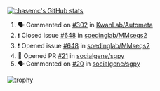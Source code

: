[![chasemc's GitHub stats](https://github-readme-stats.vercel.app/api?username=chasemc)](https://github.com/anuraghazra/github-readme-stats)


<!--START_SECTION:activity-->
1. 🗣 Commented on [#302](https://github.com/KwanLab/Autometa/issues/302) in [KwanLab/Autometa](https://github.com/KwanLab/Autometa)
2. ❗️ Closed issue [#648](https://github.com/soedinglab/MMseqs2/issues/648) in [soedinglab/MMseqs2](https://github.com/soedinglab/MMseqs2)
3. ❗️ Opened issue [#648](https://github.com/soedinglab/MMseqs2/issues/648) in [soedinglab/MMseqs2](https://github.com/soedinglab/MMseqs2)
4. 💪 Opened PR [#21](https://github.com/socialgene/sgpy/pull/21) in [socialgene/sgpy](https://github.com/socialgene/sgpy)
5. 🗣 Commented on [#20](https://github.com/socialgene/sgpy/issues/20) in [socialgene/sgpy](https://github.com/socialgene/sgpy)
<!--END_SECTION:activity-->
[![trophy](https://github-profile-trophy.vercel.app/?username=chasemc)](https://github.com/ryo-ma/github-profile-trophy)
